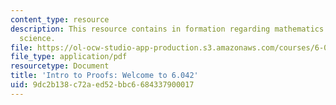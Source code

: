 ```yaml
---
content_type: resource
description: This resource contains in formation regarding mathematics for computer
  science.
file: https://ol-ocw-studio-app-production.s3.amazonaws.com/courses/6-042j-mathematics-for-computer-science-spring-2015/9dc2b138c72aed52bbc6684337900017_MIT6_042JS16_Welcome6.042.pdf
file_type: application/pdf
resourcetype: Document
title: 'Intro to Proofs: Welcome to 6.042'
uid: 9dc2b138-c72a-ed52-bbc6-684337900017
---
```

